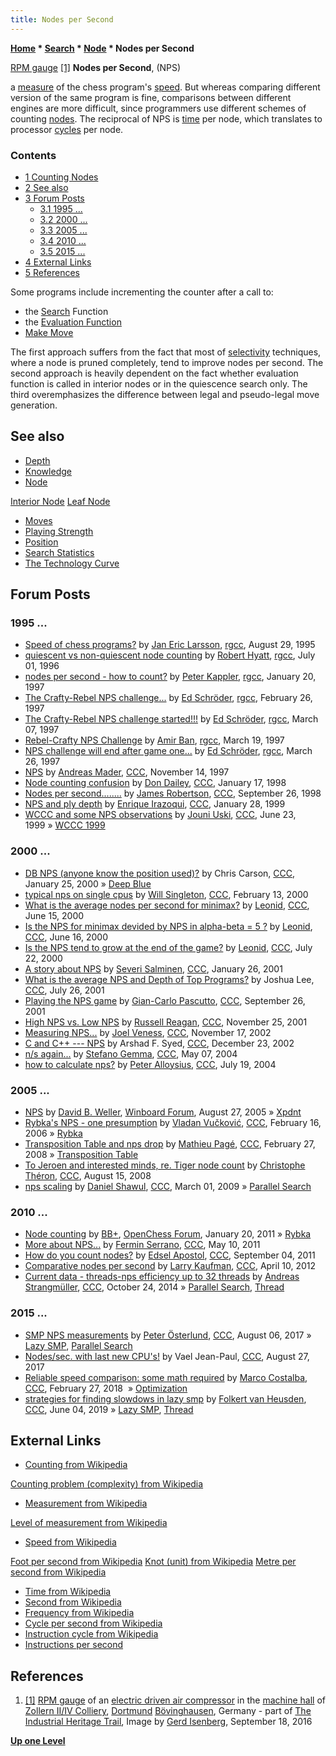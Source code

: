 ```yaml
---
title: Nodes per Second
---
```

**[Home](Home "Home") \* [Search](Search "Search") \* [Node](Node "Node") \* Nodes per Second**



 [](File:RotationsPerMinZollern.JPG) [RPM gauge](https://en.wikipedia.org/wiki/Tachometer) <a id="cite-note-1" href="#cite-ref-1">[1]</a> 
**Nodes per Second**, (NPS)  

a [measure](https://en.wikipedia.org/wiki/Measurement) of the chess program's [speed](https://en.wikipedia.org/wiki/Speed). But whereas comparing different version of the same program is fine, comparisons between different engines are more difficult, since programmers use different schemes of counting [nodes](Node "Node"). The reciprocal of NPS is [time](https://en.wikipedia.org/wiki/Time) per node, which translates to processor [cycles](https://en.wikipedia.org/wiki/Cycle_per_second) per node. 



### Contents


* [1 Counting Nodes](#counting-nodes)
* [2 See also](#see-also)
* [3 Forum Posts](#forum-posts)
	+ [3.1 1995 ...](#1995-...)
	+ [3.2 2000 ...](#2000-...)
	+ [3.3 2005 ...](#2005-...)
	+ [3.4 2010 ...](#2010-...)
	+ [3.5 2015 ...](#2015-...)
* [4 External Links](#external-links)
* [5 References](#references)






Some programs include incrementing the counter after a call to:



* the [Search](Search "Search") Function
* the [Evaluation Function](Evaluation_Function "Evaluation Function")
* [Make Move](Make_Move "Make Move")


The first approach suffers from the fact that most of [selectivity](Selectivity "Selectivity") techniques, where a node is pruned completely, tend to improve nodes per second. The second approach is heavily dependent on the fact whether evaluation function is called in interior nodes or in the quiescence search only. The third overemphasizes the difference between legal and pseudo-legal move generation.



## See also


* [Depth](Depth "Depth")
* [Knowledge](Knowledge "Knowledge")
* [Node](Node "Node")


 [Interior Node](Interior_Node "Interior Node")
 [Leaf Node](Leaf_Node "Leaf Node")
* [Moves](Moves "Moves")
* [Playing Strength](Playing_Strength "Playing Strength")
* [Position](Chess_Position "Chess Position")
* [Search Statistics](Search_Statistics "Search Statistics")
* [The Technology Curve](Alexander_Szabo#TechnologyCurve "Alexander Szabo")


## Forum Posts


### 1995 ...


* [Speed of chess programs?](https://groups.google.com/d/msg/rec.games.chess.computer/M3z_ygsx9W4/_5zcI78-szkJ) by [Jan Eric Larsson](Jan_Eric_Larsson "Jan Eric Larsson"), [rgcc](Computer_Chess_Forums "Computer Chess Forums"), August 29, 1995
* [quiescent vs non-quiescent node counting](http://groups.google.com/group/rec.games.chess.computer/browse_frm/thread/926eaf0869b6f176#) by [Robert Hyatt](Robert_Hyatt "Robert Hyatt"), [rgcc](Computer_Chess_Forums "Computer Chess Forums"), July 01, 1996
* [nodes per second - how to count?](http://groups.google.com/group/rec.games.chess.computer/browse_frm/thread/e012aa6e3d284ed) by [Peter Kappler](Peter_Kappler "Peter Kappler"), [rgcc](Computer_Chess_Forums "Computer Chess Forums"), January 20, 1997
* [The Crafty-Rebel NPS challenge...](http://groups.google.com/group/rec.games.chess.misc/browse_frm/thread/6524ac040b4491f9) by [Ed Schröder](Ed_Schroder "Ed Schroder"), [rgcc](Computer_Chess_Forums "Computer Chess Forums"), February 26, 1997
* [The Crafty-Rebel NPS challenge started!!!](http://groups.google.com/group/rec.games.chess.computer/browse_frm/thread/46572e20b91ef117) by [Ed Schröder](Ed_Schroder "Ed Schroder"), [rgcc](Computer_Chess_Forums "Computer Chess Forums"), March 07, 1997
* [Rebel-Crafty NPS Challenge](http://groups.google.com/group/rec.games.chess.computer/browse_frm/thread/a322d3032bc66bb1) by [Amir Ban](Amir_Ban "Amir Ban"), [rgcc](Computer_Chess_Forums "Computer Chess Forums"), March 19, 1997
* [NPS challenge will end after game one...](http://groups.google.com/group/rec.games.chess.computer/browse_frm/thread/ff54961fdddee40a) by [Ed Schröder](Ed_Schroder "Ed Schroder"), [rgcc](Computer_Chess_Forums "Computer Chess Forums"), March 26, 1997
* [NPS](https://www.stmintz.com/ccc/index.php?id=12066) by [Andreas Mader](Andreas_Mader "Andreas Mader"), [CCC](CCC "CCC"), November 14, 1997
* [Node counting confusion](https://www.stmintz.com/ccc/index.php?id=14239) by [Don Dailey](Don_Dailey "Don Dailey"), [CCC](CCC "CCC"), January 17, 1998
* [Nodes per second........](https://www.stmintz.com/ccc/index.php?id=28018) by [James Robertson](James_Robertson "James Robertson"), [CCC](CCC "CCC"), September 26, 1998
* [NPS and ply depth](https://www.stmintz.com/ccc/index.php?id=41270) by [Enrique Irazoqui](Enrique_Irazoqui "Enrique Irazoqui"), [CCC](CCC "CCC"), January 28, 1999
* [WCCC and some NPS observations](https://www.stmintz.com/ccc/index.php?id=57611) by [Jouni Uski](Jouni_Uski "Jouni Uski"), [CCC](CCC "CCC"), June 23, 1999 » [WCCC 1999](WCCC_1999 "WCCC 1999")


### 2000 ...


* [DB NPS (anyone know the position used)?](https://www.stmintz.com/ccc/index.php?id=91692) by Chris Carson, [CCC](CCC "CCC"), January 25, 2000 » [Deep Blue](Deep_Blue "Deep Blue")
* [typical nps on single cpus](https://www.stmintz.com/ccc/index.php?id=96829) by [Will Singleton](Will_Singleton "Will Singleton"), [CCC](CCC "CCC"), February 13, 2000
* [What is the average nodes per second for minimax?](https://www.stmintz.com/ccc/index.php?id=114696) by [Leonid](Leonid_Liberman "Leonid Liberman"), [CCC](CCC "CCC"), June 15, 2000
* [Is the NPS for minimax devided by NPS in alpha-beta = 5 ?](https://www.stmintz.com/ccc/index.php?id=114734) by [Leonid](Leonid_Liberman "Leonid Liberman"), [CCC](CCC "CCC"), June 16, 2000
* [Is the NPS tend to grow at the end of the game?](https://www.stmintz.com/ccc/index.php?id=121111) by [Leonid](Leonid_Liberman "Leonid Liberman"), [CCC](CCC "CCC"), July 22, 2000
* [A story about NPS](https://www.stmintz.com/ccc/index.php?id=152094) by [Severi Salminen](Severi_Salminen "Severi Salminen"), [CCC](CCC "CCC"), January 26, 2001
* [What is the average NPS and Depth of Top Programs?](https://www.stmintz.com/ccc/index.php?id=181163) by Joshua Lee, [CCC](CCC "CCC"), July 26, 2001
* [Playing the NPS game](https://www.stmintz.com/ccc/index.php?id=190499) by [Gian-Carlo Pascutto](Gian-Carlo_Pascutto "Gian-Carlo Pascutto"), [CCC](CCC "CCC"), September 26, 2001
* [High NPS vs. Low NPS](https://www.stmintz.com/ccc/index.php?id=198907) by [Russell Reagan](Russell_Reagan "Russell Reagan"), [CCC](CCC "CCC"), November 25, 2001
* [Measuring NPS...](https://www.stmintz.com/ccc/index.php?id=265653) by [Joel Veness](Joel_Veness "Joel Veness"), [CCC](CCC "CCC"), November 17, 2002
* [C and C++ --- NPS](https://www.stmintz.com/ccc/index.php?id=272748) by Arshad F. Syed, [CCC](CCC "CCC"), December 23, 2002
* [n/s again...](https://www.stmintz.com/ccc/index.php?id=363895) by [Stefano Gemma](Stefano_Gemma "Stefano Gemma"), [CCC](CCC "CCC"), May 07, 2004
* [how to calculate nps?](https://www.stmintz.com/ccc/index.php?id=377814) by [Peter Alloysius](Peter_Aloysius_Harjanto "Peter Aloysius Harjanto"), [CCC](CCC "CCC"), July 19, 2004


### 2005 ...


* [NPS](http://www.open-aurec.com/wbforum/viewtopic.php?f=4&t=3370&p=16850) by [David B. Weller](David_B._Weller "David B. Weller"), [Winboard Forum](Computer_Chess_Forums "Computer Chess Forums"), August 27, 2005 » [Xpdnt](Xpdnt "Xpdnt")
* [Rybka's NPS - one presumption](https://www.stmintz.com/ccc/index.php?id=487223) by [Vladan Vučković](Vladan_Vu%C4%8Dkovi%C4%87 "Vladan Vučković"), [CCC](CCC "CCC"), February 16, 2006 » [Rybka](Rybka "Rybka")
* [Transposition Table and nps drop](http://www.talkchess.com/forum/viewtopic.php?t=19867) by [Mathieu Pagé](Mathieu_Pag%C3%A9 "Mathieu Pagé"), [CCC](CCC "CCC"), February 27, 2008 » [Transposition Table](Transposition_Table "Transposition Table")
* [To Jeroen and interested minds, re. Tiger node count](http://www.talkchess.com/forum/viewtopic.php?t=23037) by [Christophe Théron](Christophe_Th%C3%A9ron "Christophe Théron"), [CCC](CCC "CCC"), August 15, 2008
* [nps scaling](http://www.talkchess.com/forum/viewtopic.php?t=26805) by [Daniel Shawul](Daniel_Shawul "Daniel Shawul"), [CCC](CCC "CCC"), March 01, 2009 » [Parallel Search](Parallel_Search "Parallel Search")


### 2010 ...


* [Node counting](http://www.open-chess.org/viewtopic.php?f=5&t=1004) by [BB+](Mark_Watkins "Mark Watkins"), [OpenChess Forum](Computer_Chess_Forums "Computer Chess Forums"), January 20, 2011 » [Rybka](Rybka "Rybka")
* [More about NPS...](http://www.talkchess.com/forum3/viewtopic.php?f=7&t=39028) by [Fermin Serrano](Fermin_Serrano "Fermin Serrano"), [CCC](CCC "CCC"), May 10, 2011
* [How do you count nodes?](http://www.talkchess.com/forum/viewtopic.php?t=40269) by [Edsel Apostol](Edsel_Apostol "Edsel Apostol"), [CCC](CCC "CCC"), September 04, 2011
* [Comparative nodes per second](http://www.talkchess.com/forum/viewtopic.php?t=43249) by [Larry Kaufman](Larry_Kaufman "Larry Kaufman"), [CCC](CCC "CCC"), April 10, 2012
* [Current data - threads-nps efficiency up to 32 threads](http://www.talkchess.com/forum/viewtopic.php?t=54133) by [Andreas Strangmüller](Andreas_Strangm%C3%BCller "Andreas Strangmüller"), [CCC](CCC "CCC"), October 24, 2014 » [Parallel Search](Parallel_Search "Parallel Search"), [Thread](Thread "Thread")


### 2015 ...


* [SMP NPS measurements](http://www.talkchess.com/forum/viewtopic.php?t=64824&start=2) by [Peter Österlund](Peter_%C3%96sterlund "Peter Österlund"), [CCC](CCC "CCC"), August 06, 2017 » [Lazy SMP](Lazy_SMP "Lazy SMP"), [Parallel Search](Parallel_Search "Parallel Search")
* [Nodes/sec. with last new CPU's!](http://www.talkchess.com/forum/viewtopic.php?t=65007) by Vael Jean-Paul, [CCC](CCC "CCC"), August 27, 2017
* [Reliable speed comparison: some math required](http://www.talkchess.com/forum/viewtopic.php?t=66701) by [Marco Costalba](Marco_Costalba "Marco Costalba"), [CCC](CCC "CCC"), February 27, 2018  » [Optimization](Optimization "Optimization")
* [strategies for finding slowdows in lazy smp](http://www.talkchess.com/forum3/viewtopic.php?f=7&t=70919) by [Folkert van Heusden](Folkert_van_Heusden "Folkert van Heusden"), [CCC](CCC "CCC"), June 04, 2019 » [Lazy SMP](Lazy_SMP "Lazy SMP"), [Thread](Thread "Thread")


## External Links


* [Counting from Wikipedia](https://en.wikipedia.org/wiki/Counting)


 [Counting problem (complexity) from Wikipedia](https://en.wikipedia.org/wiki/Counting_problem_%28complexity%29)
* [Measurement from Wikipedia](https://en.wikipedia.org/wiki/Measurement)


 [Level of measurement from Wikipedia](https://en.wikipedia.org/wiki/Level_of_measurement)
* [Speed from Wikipedia](https://en.wikipedia.org/wiki/Speed)


 [Foot per second from Wikipedia](https://en.wikipedia.org/wiki/Foot_per_second)
 [Knot (unit) from Wikipedia](https://en.wikipedia.org/wiki/Knot_%28unit%29)
 [Metre per second from Wikipedia](https://en.wikipedia.org/wiki/Metre_per_second)
* [Time from Wikipedia](https://en.wikipedia.org/wiki/Time)
* [Second from Wikipedia](https://en.wikipedia.org/wiki/Second)
* [Frequency from Wikipedia](https://en.wikipedia.org/wiki/Frequency)
* [Cycle per second from Wikipedia](https://en.wikipedia.org/wiki/Cycle_per_second)
* [Instruction cycle from Wikipedia](https://en.wikipedia.org/wiki/Instruction_cycle)
* [Instructions per second](https://en.wikipedia.org/wiki/Instructions_per_second)


## References


1. <a id="cite-ref-1" href="#cite-note-1">[1]</a> [RPM gauge](https://en.wikipedia.org/wiki/Tachometer) of an [electric driven air compressor](https://commons.wikimedia.org/wiki/File:Zeche_Zollern_Kompressormotor.jpg?uselang=en) in the [machine hall](https://commons.wikimedia.org/wiki/File:Zeche_Zollern_Dortmund_-_Maschinenhalle.jpg?uselang=en) of [Zollern II/IV Colliery](Category:Zollern "Category:Zollern"), [Dortmund](https://en.wikipedia.org/wiki/Dortmund) [Bövinghausen](https://de.wikipedia.org/wiki/B%C3%B6vinghausen_(Dortmund)), Germany - part of [The Industrial Heritage Trail](Category:Industrial_Heritage_Trail "Category:Industrial Heritage Trail"), Image by [Gerd Isenberg](Gerd_Isenberg "Gerd Isenberg"), September 18, 2016

**[Up one Level](Node "Node")**







 
